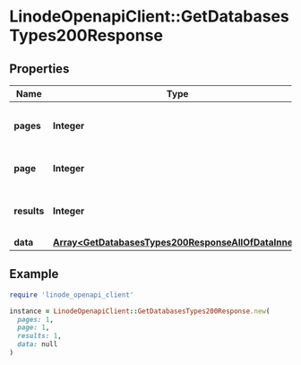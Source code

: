 # LinodeOpenapiClient::GetDatabasesTypes200Response

## Properties

| Name | Type | Description | Notes |
| ---- | ---- | ----------- | ----- |
| **pages** | **Integer** | __Read-only__ The total number of [pages](https://techdocs.akamai.com/linode-api/reference/pagination). | [optional][readonly] |
| **page** | **Integer** | __Read-only__ The current [page](https://techdocs.akamai.com/linode-api/reference/pagination). | [optional][readonly] |
| **results** | **Integer** | __Read-only__ The total number of results. | [optional][readonly] |
| **data** | [**Array&lt;GetDatabasesTypes200ResponseAllOfDataInner&gt;**](GetDatabasesTypes200ResponseAllOfDataInner.md) |  | [optional] |

## Example

```ruby
require 'linode_openapi_client'

instance = LinodeOpenapiClient::GetDatabasesTypes200Response.new(
  pages: 1,
  page: 1,
  results: 1,
  data: null
)
```

